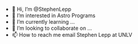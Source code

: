 - 👋 Hi, I’m @StephenLepp
- 👀 I’m interested in Astro Programs
- 🌱 I’m currently learning ...
- 💞️ I’m looking to collaborate on ...
- 📫 How to reach me email Stephen Lepp at UNLV

<!---
StephenLepp/StephenLepp is a ✨ special ✨ repository because its `README.md` (this file) appears on your GitHub profile.
You can click the Preview link to take a look at your changes.
--->
